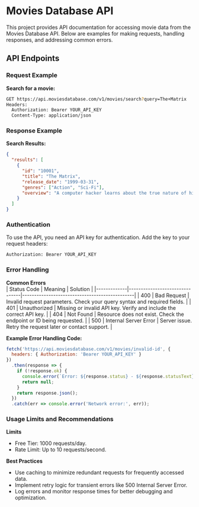 # Movies Database API

This project provides API documentation for accessing movie data from the Movies Database API. Below are examples for making requests, handling responses, and addressing common errors.

## API Endpoints

### Request Example

**Search for a movie:**

```bash
GET https://api.moviesdatabase.com/v1/movies/search?query=The+Matrix
Headers:
  Authorization: Bearer YOUR_API_KEY
  Content-Type: application/json
```

### Response Example

**Search Results:**  

```json
{
  "results": [
    {
      "id": "10001",
      "title": "The Matrix",
      "release_date": "1999-03-31",
      "genres": ["Action", "Sci-Fi"],
      "overview": "A computer hacker learns about the true nature of his reality."
    }
  ]
}
```

### Authentication

To use the API, you need an API key for authentication. Add the key to your request headers:

```bash
Authorization: Bearer YOUR_API_KEY
```

### Error Handling

**Common Errors**  
| Status Code | Meaning                        | Solution                                      |
|-------------|--------------------------------|-----------------------------------------------|
| 400         | Bad Request                   | Invalid request parameters. Check your query syntax and required fields. |
| 401         | Unauthorized                  | Missing or invalid API key. Verify and include the correct API key. |
| 404         | Not Found                     | Resource does not exist. Check the endpoint or ID being requested. |
| 500         | Internal Server Error         | Server issue. Retry the request later or contact support. |

**Example Error Handling Code:**

```javascript
fetch('https://api.moviesdatabase.com/v1/movies/invalid-id', {
  headers: { Authorization: 'Bearer YOUR_API_KEY' }
})
  .then(response => {
    if (!response.ok) {
      console.error(`Error: ${response.status} - ${response.statusText}`);
      return null;
    }
    return response.json();
  })
  .catch(err => console.error('Network error:', err));
```

### Usage Limits and Recommendations

**Limits**
- Free Tier: 1000 requests/day.
- Rate Limit: Up to 10 requests/second.

**Best Practices**
- Use caching to minimize redundant requests for frequently accessed data.
- Implement retry logic for transient errors like 500 Internal Server Error.
- Log errors and monitor response times for better debugging and optimization.
